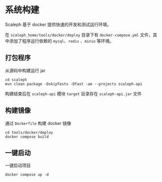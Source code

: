 # 系统构建

Scaleph 基于 docker 提供快速的开发和测试运行环境。

在 `scaleph_home/tools/docker/deploy` 目录下有 `docker-compose.yml` 文件，其中添加了程序运行依赖的 `mysql`、`redis` 、`minio` 等环境。

## 打包程序

从源码中构建运行 jar

```shell
cd scaleph
mvn clean package -DskipTests -Dfast -am --projects scaleph-api 
```

构建结束后在 `scaleph-api` 模块 `target` 目录存在 `scaleph-api.jar` 文件

## 构建镜像

通过 `Dockerfile` 构建 docker 镜像

```shell
cd tools/docker/deploy
docker compose build
```

## 一键启动

一键启动项目

```shell
docker compose up -d
```

